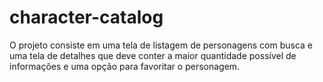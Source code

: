 # character-catalog
O projeto consiste em uma tela de listagem de personagens com busca e uma tela de detalhes que deve conter a maior quantidade possível de informações e uma opção para favoritar o personagem.
